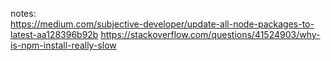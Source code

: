 notes:  
https://medium.com/subjective-developer/update-all-node-packages-to-latest-aa128396b92b
https://stackoverflow.com/questions/41524903/why-is-npm-install-really-slow
